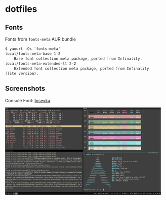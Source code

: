 dotfiles
========

## Fonts

Fonts from `fonts-meta` AUR bundle

```
$ yaourt -Qs 'fonts-meta'
local/fonts-meta-base 1-2
    Base font collection meta package, ported from Infinality.
local/fonts-meta-extended-lt 2-2
    Extended font collection meta package, ported from Infinality (lite version).
```

## Screenshots

Console Font: [Iosevka](https://be5invis.github.io/Iosevka/)

![layout](screenshots/screenFetch-2018-02-06_16-38-13.png)


